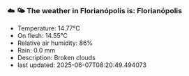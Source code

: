 ### ☁️ 🌤️  The weather in Florianópolis is: Florianópolis

- Temperature: 14.77°C
- On flesh: 14.55°C
- Relative air humidity: 86%
- Rain: 0.0 mm
- Description: Broken clouds
- last updated: 2025-06-07T08:20:49.494073
